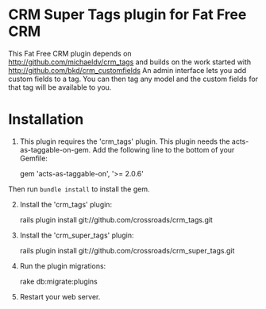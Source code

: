 CRM Super Tags plugin for Fat Free CRM
======================================

This Fat Free CRM plugin depends on http://github.com/michaeldv/crm_tags and builds on the work started with http://github.com/bkd/crm_customfields
An admin interface lets you add custom fields to a tag. You can then tag any model and the custom fields for that tag will be available to you.

Installation
============

1) This plugin requires the 'crm_tags' plugin. This plugin needs the acts-as-taggable-on-gem.
   Add the following line to the bottom of your Gemfile:

    gem 'acts-as-taggable-on', '>= 2.0.6'

  Then run `bundle install` to install the gem.

2) Install the 'crm_tags' plugin:

    rails plugin install git://github.com/crossroads/crm_tags.git

3) Install the 'crm_super_tags' plugin:

    rails plugin install git://github.com/crossroads/crm_super_tags.git

4) Run the plugin migrations:

    rake db:migrate:plugins

5) Restart your web server.

